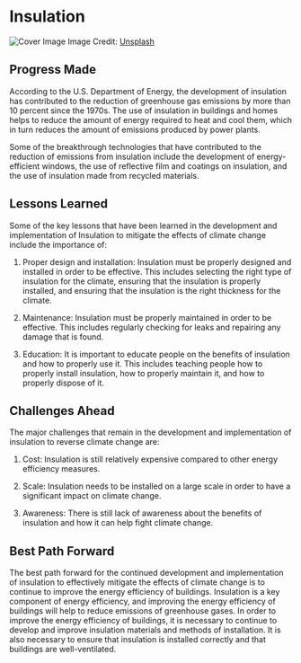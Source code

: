 # Insulation

![Cover Image](https://images.unsplash.com/photo-1607400201889-565b1ee75f8e?crop=entropy&cs=tinysrgb&fit=max&fm=jpg&ixid=Mnw0NDM1NTZ8MHwxfHNlYXJjaHwxfHxJbnN1bGF0aW9ufGVufDB8fHx8MTY4MzA0OTE3Mw&ixlib=rb-4.0.3&q=80&w=1080)
Image Credit: [Unsplash](https://unsplash.com/@introspectivedsgn)

## Progress Made

According to the U.S. Department of Energy, the development of insulation has contributed to the reduction of greenhouse gas emissions by more than 10 percent since the 1970s. The use of insulation in buildings and homes helps to reduce the amount of energy required to heat and cool them, which in turn reduces the amount of emissions produced by power plants.

Some of the breakthrough technologies that have contributed to the reduction of emissions from insulation include the development of energy-efficient windows, the use of reflective film and coatings on insulation, and the use of insulation made from recycled materials.

## Lessons Learned

Some of the key lessons that have been learned in the development and implementation of Insulation to mitigate the effects of climate change include the importance of:

1. Proper design and installation: Insulation must be properly designed and installed in order to be effective. This includes selecting the right type of insulation for the climate, ensuring that the insulation is properly installed, and ensuring that the insulation is the right thickness for the climate.

2. Maintenance: Insulation must be properly maintained in order to be effective. This includes regularly checking for leaks and repairing any damage that is found.

3. Education: It is important to educate people on the benefits of insulation and how to properly use it. This includes teaching people how to properly install insulation, how to properly maintain it, and how to properly dispose of it.

## Challenges Ahead

The major challenges that remain in the development and implementation of insulation to reverse climate change are:

1. Cost: Insulation is still relatively expensive compared to other energy efficiency measures.

2. Scale: Insulation needs to be installed on a large scale in order to have a significant impact on climate change.

3. Awareness: There is still lack of awareness about the benefits of insulation and how it can help fight climate change.

## Best Path Forward

The best path forward for the continued development and implementation of insulation to effectively mitigate the effects of climate change is to continue to improve the energy efficiency of buildings. Insulation is a key component of energy efficiency, and improving the energy efficiency of buildings will help to reduce emissions of greenhouse gases. In order to improve the energy efficiency of buildings, it is necessary to continue to develop and improve insulation materials and methods of installation. It is also necessary to ensure that insulation is installed correctly and that buildings are well-ventilated.
